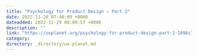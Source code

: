 ```yaml
---
title: "Psychology for Product Design — Part 2"
date: 2022-11-28 07:48:09 +0000
dateadded: 2022-11-29 00:00:57 +0000
description: ""
link: "https://uxplanet.org/psychology-for-product-design-part-2-1696c7cc54a1?source=rss----819cc2aaeee0---4"
category:
directory: _directory/ux-planet.md
---
```

